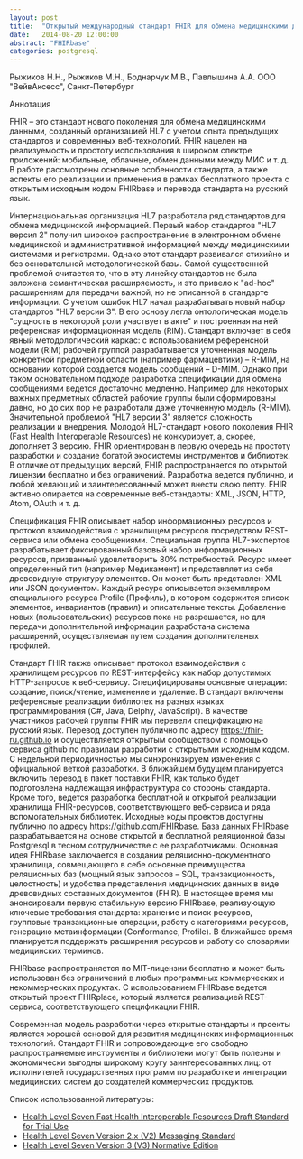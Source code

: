 ```yaml
---
layout: post
title:  "Открытый международный стандарт FHIR для обмена медицинскими данными и его реализация с открытыми исходными ко"
date:   2014-08-20 12:00:00
abstract: "FHIRbase"
categories: postgresql
---
```


Рыжиков Н.Н., Рыжиков М.Н., Боднарчук М.В., Павлышина A.А.
ООО "ВейвАксесс", Санкт-Петербург

Аннотация

FHIR – это стандарт нового поколения для обмена медицинскими данными, созданный организацией HL7 с учетом опыта предыдущих стандартов и современных веб-технологий. FHIR нацелен на реализуемость и простоту использования в широком спектре приложений: мобильные, облачные, обмен данными между МИС и т. д. В работе рассмотрены основные особенности стандарта, а также аспекты его реализации и применения в рамках бесплатного проекта с открытым исходным кодом FHIRbase и перевода стандарта на русский язык.

Интернациональная организация HL7 разработала ряд стандартов для обмена медицинской информацией. Первый набор стандартов "HL7 версия 2" получил широкое распространение в электронном обмене медицинской и административной информацией между медицинскими системами и регистрами. Однако этот стандарт развивался стихийно и без основательной методологической базы. Самой существенной проблемой считается то, что в эту линейку стандартов не была заложена семантическая расширяемость, и это привело к "ad-hoc" расширениям для передачи важной, но не описанной в стандарте информации.
С учетом ошибок HL7 начал разрабатывать новый набор стандартов "HL7 версии 3". В его основу легла онтологическая модель "сущность в некоторой роли участвует в акте" и построенная на ней референсная информационная модель (RIM). Стандарт включает в себя явный методологический каркас: с использованием референсной модели (RIM) рабочей группой разрабатывается уточненная модель конкретной предметной области (например фармацевтики) – R-MIM, на основании которой создается модель сообщений – D-MIM. Однако при таком основательном подходе разработка спецификаций для обмена сообщениями ведется достаточно медленно. Например для некоторых важных предметных областей рабочие группы были сформированы давно, но до сих пор не разработали даже уточненную модель (R-MIM). Значительной проблемой "HL7 версии 3" является сложность реализации и внедрения.
Молодой HL7-стандарт нового поколения FHIR (Fast Health Interoperable Resources) не конкурирует, а, скорее, дополняет 3 версию. FHIR ориентирован в первую очередь на простоту разработки и создание богатой экосистемы инструментов и библиотек. В отличие от предыдущих версий, FHIR распространяется по открытой лицензии бесплатно и без ограничений. Разработка ведется публично, и любой желающий и заинтересованный может внести свою лепту. FHIR активно опирается на современные веб-стандарты: XML, JSON, HTTP, Atom, OAuth и т. д.

Спецификация FHIR описывает набор информационных ресурсов и протокол взаимодействия с хранилищем ресурсов посредством REST-сервиса или обмена сообщениями. Специальная группа HL7-экспертов разрабатывает фиксированный базовый набор информационных ресурсов, призванный удовлетворить 80% потребностей.
Ресурс имеет определенный тип (например Медикамент) и представляет из себя древовидную структуру элементов. Он может быть представлен XML или JSON документом. Каждый ресурс описывается экземпляром специального ресурса Profile (Профиль), в котором содержится список элементов, инвариантов (правил) и описательные тексты. Добавление новых (пользовательских) ресурсов пока не разрешается, но для передачи дополнительной информации разработана система расширений, осуществляемая путем создания дополнительных профилей.

Стандарт FHIR также описывает протокол взаимодействия с хранилищем ресурсов по REST-интерфейсу как набор допустимых HTTP-запросов к веб-сервису. Специфицированы основные операции: создание, поиск/чтение, изменение и удаление.
В стандарт включены референсные реализации библиотек на разных языках программирования (C#, Java, Delphy, JavaScript).
В качестве участников рабочей группы FHIR мы перевели спецификацию на русский язык. Перевод доступен публично по адресу https://fhir-ru.github.io и осуществляется открытым сообществом с помощью сервиса github по правилам разработки с открытыми исходным кодом. С недельной периодичностью мы синхронизируем изменения с официальной веткой разработки. В ближайшем будущем планируется включить перевод в пакет поставки FHIR, как только будет подготовлена надлежащая инфраструктура со стороны стандарта.
Кроме того, ведется разработка бесплатной и открытой реализации хранилища FHIR-ресурсов, соответствующего веб-сервиса и ряда вспомогательных библиотек. Исходные коды проектов доступны публично по адресу https://github.com/FHIRbase.
База данных FHIRbase разрабатывается на основе открытой и бесплатной реляционной базы Postgresql в тесном сотрудничестве с ее разработчиками.
Основная идея FHIRbase заключается в создании реляционно-документного хранилища, совмещающего в себе основные преимущества реляционных баз (мощный язык запросов – SQL, транзакционность, целостность) и удобства представления медицинских данных в виде древовидных составных документов (FHIR).
В настоящее время мы анонсировали первую стабильную версию FHIRbase, реализующую ключевые требования стандарта: хранение и поиск ресурсов, групповые транзакционные операции, работу с категориями ресурсов, генерацию метаинформации (Conformance, Profile). В ближайшее время планируется поддержать расширения ресурсов и работу со словарями медицинских терминов.

FHIRbase распространяется по MIT-лицензии бесплатно и может быть использован без ограничений в любых программных коммерческих и некоммерческих продуктах.
С использованием FHIRbase ведется открытый проект FHIRplace, который является реализацией REST-сервиса, соответствующего спецификации FHIR.

Современная модель разработки через открытые стандарты и проекты является хорошей основой для развития медицинских информационных технологий. Стандарт FHIR и сопровождающие его свободно распространяемые инструменты и библиотеки могут быть полезны и экономически выгодны широкому кругу заинтересованных лиц: от исполнителей государственных программ по разработке и интеграции медицинских систем до создателей коммерческих продуктов.

Список использованной литературы:

* [Health Level Seven Fast Health Interoperable Resources Draft Standard for Trial Use](http://hl7.org/implement/standards/FHIR-Develop)
* [Health Level Seven Version 2.x (V2) Messaging Standard](http://www.hl7.org/implement/standards/product_brief.cfm?product_id=185)
* [Health Level Seven Version 3 (V3) Normative Edition](http://www.hl7.org/implement/standards/product_brief.cfm?product_id=186)
